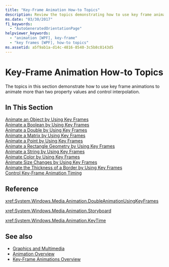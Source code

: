 ```yaml
---
title: "Key-Frame Animation How-to Topics"
description: Review the topics demonstrating how to use key frame animations to animate more than two property values and control interpolation.
ms.date: "03/30/2017"
f1_keywords: 
  - "AutoGeneratedOrientationPage"
helpviewer_keywords: 
  - "animation [WPF], key-frame"
  - "key frames [WPF], how-to topics"
ms.assetid: a5f9ab1a-d14c-4816-8540-3c5b8c8143d5
---
```

# Key-Frame Animation How-to Topics
The topics in this section demonstrate how to use key frame animations to animate more than two property values and control interpolation.  
  
## In This Section  
 [Animate an Object by Using Key Frames](how-to-animate-an-object-by-using-key-frames.md)  
 [Animate a Boolean by Using Key Frames](how-to-animate-a-boolean-by-using-key-frames.md)  
 [Animate a Double by Using Key Frames](how-to-animate-a-double-by-using-key-frames.md)  
 [Animate a Matrix by Using Key Frames](how-to-animate-a-matrix-by-using-key-frames.md)  
 [Animate a Point by Using Key Frames](how-to-animate-a-point-by-using-key-frames.md)  
 [Animate a Rectangle Geometry by Using Key Frames](how-to-animate-a-rectangle-geometry-by-using-key-frames.md)  
 [Animate a String by Using Key Frames](how-to-animate-a-string-by-using-key-frames.md)  
 [Animate Color by Using Key Frames](how-to-animate-color-by-using-key-frames.md)  
 [Animate Size Changes by Using Key Frames](how-to-animate-size-changes-by-using-key-frames.md)  
 [Animate the Thickness of a Border by Using Key Frames](how-to-animate-the-thickness-of-a-border-by-using-key-frames.md)  
 [Control Key-Frame Animation Timing](how-to-control-key-frame-animation-timing.md)  
  
## Reference  
 <xref:System.Windows.Media.Animation.DoubleAnimationUsingKeyFrames>  
  
 <xref:System.Windows.Media.Animation.Storyboard>  
  
 <xref:System.Windows.Media.Animation.KeyTime>  
  
## See also

- [Graphics and Multimedia](index.md)
- [Animation Overview](animation-overview.md)
- [Key-Frame Animations Overview](key-frame-animations-overview.md)
